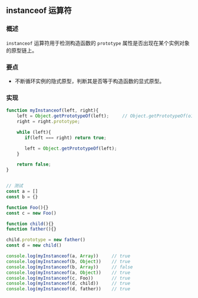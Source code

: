## instanceof 运算符
### 概述
`instanceof` 运算符用于检测构造函数的 `prototype` 属性是否出现在某个实例对象的原型链上。

### 要点
- 不断循环实例的隐式原型，判断其是否等于构造函数的显式原型。

### 实现
```js
function myInstanceof(left, right){
    left = Object.getPrototypeOf(left);     // Object.getPrototypeOf(o1) === o1.__proto__
    right = right.prototype;

    while (left){
       if(left === right) return true;

       left = Object.getPrototypeOf(left);
    }

    return false;
}


// 测试
const a = []
const b = {}

function Foo(){}
const c = new Foo()

function child(){}
function father(){}

child.prototype = new father()
const d = new child()

console.log(myInstanceof(a, Array))     // true
console.log(myInstanceof(b, Object))    // true
console.log(myInstanceof(b, Array))     // false
console.log(myInstanceof(a, Object))    // true
console.log(myInstanceof(c, Foo))       // true
console.log(myInstanceof(d, child))     // true
console.log(myInstanceof(d, father))    // true

```
